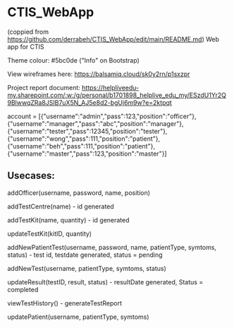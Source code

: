 # CTIS_WebApp
(coppied from https://github.com/derrabeh/CTIS_WebApp/edit/main/README.md)
Web app for CTIS

Theme colour: #5bc0de ("Info" on Bootstrap)

View wireframes here: https://balsamiq.cloud/sk0y2rn/p1sxzpr

Project report document: https://helpliveedu-my.sharepoint.com/:w:/g/personal/b1701898_helplive_edu_my/ESzdU1Yr2Q9BlwwqZRa8JSIB7uX5N_AJ5e8d2-bgUj6m9w?e=2ktpqt

account = 
[{"username":"admin","pass":123,"position":"officer"},
{"username":"manager","pass":"abc","position":"manager"}, 
{"username":"tester","pass":12345,"position":"tester"}, 
{"username":"wong","pass":111,"position":"patient"}, 
{"username":"beh","pass":111,"position":"patient"},
{"username":"master","pass":123,"position":"master"}]

## Usecases: 

addOfficer(username, password, name, position)

addTestCentre(name) - id generated 

addTestKit(name, quantity)  - id generated 

updateTestKit(kitID, quantity) 

addNewPatientTest(username, password, name, patientType, symtoms, status) - test id, testdate generated, status = pending
	
addNewTest(username, patientType, symtoms, status) 

updateResult(testID, result, status) - resultDate generated, Status = completed

viewTestHistory() - generateTestReport

updatePatient(username, patientType, symtoms) 



